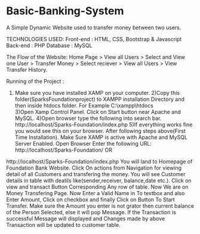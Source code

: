 # Basic-Banking-System

A Simple Dynamic Website used to transfer money between two users.


TECHNOLOGIES USED:
Front-end : HTML, CSS, Bootstrap & Javascript
Back-end : PHP
Database : MySQL

The Flow of the Website:
Home Page > View all Users > Select and View one User > Transfer Money > Select reciever > View all Users > View Transfer History.

Running of the Project :
1) Make sure you have installed XAMP on your computer.
2)Copy this folder(SparksFoundationproject) to XAMPP installation Directory and then inside htdocs folder.
For Example
C:\xampp\htdocs\
3)Open Xamp Control Panel. Click on Start button near Apache and MySQL.
4)Open browser type the following into search bar.
http://localhost/Sparks-Foundation/index.php
5)If everything works fine you would see this on your browser.
After following steps above(First Time Installation).
Make Sure XAMP is active with Apache and MySQL Server Enabled.
Open Browser Enter the following URL:
http://localhost/Sparks-Foundation/
OR

http://localhost/Sparks-Foundation/index.php
You will land to Homepage of Foundation Bank Website.
Click On actions from Navigation for viewing detail of all Customers and transfering the money.
You will see Customer details in table with deatils like(sender,receiver, balance,date etc.).
Click on view and transact  Button Corresponding Any row of table.
Now We are on Money Transfering Page. Now Enter a Valid Name in To textbox and also Enter Amount, Click on checkbox and finally Click on  Button To Start Transfer.
Make sure the Amount you enter is not grator then current balance of the Person Selected, else it will pop Message.
If the Transaction is successful Message will displayed and Changes made by above Transaction will be updated to customer table.


